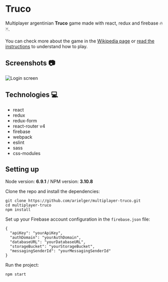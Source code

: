 # Truco

Multiplayer argentinian **Truco** game made with react, redux and firebase 🔥🃏.

You can check more about the game in the [Wikipedia page](https://en.wikipedia.org/wiki/Truco) or [read the instructions](https://www.pagat.com/put/truco_ar.html) to understand how to play.


## Screenshots 📷

![Login screen](https://cloud.githubusercontent.com/assets/6318057/22723440/30418f86-ed9d-11e6-977a-8e61d3876892.png)

## Technologies 💻

* react
* redux
* redux-form
* react-router v4
* firebase
* webpack
* eslint
* sass
* css-modules

## Setting up

Node version: **6.9.1** / NPM version: **3.10.8**

Clone the repo and install the dependencies:

```
git clone https://github.com/arielger/multiplayer-truco.git
cd multiplayer-truco
npm install
```

Set up your Firebase account configuration in the `firebase.json` file:

```
{
  "apiKey": "yourApiKey",
  "authDomain": "yourAuthDomain",
  "databaseURL": "yourDatabaseURL",
  "storageBucket": "yourStorageBucket",
  "messagingSenderId": "yourMessagingSenderId"
}
```
Run the project:
```
npm start
```

